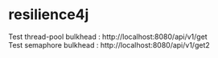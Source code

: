 # resilience4j
Test thread-pool bulkhead : http://localhost:8080/api/v1/get  
Test semaphore bulkhead : http://localhost:8080/api/v1/get2
